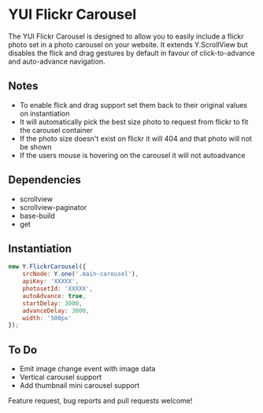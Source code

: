 YUI Flickr Carousel
===================

The YUI Flickr Carousel is designed to allow you to easily include a flickr photo set in a photo carousel on your website. It extends Y.ScrollView but disables the flick and drag gestures by default in favour of click-to-advance and auto-advance navigation.

Notes
-----
*   To enable flick and drag support set them back to their original values on instantiation
*   It will automatically pick the best size photo to request from flickr to fit the carousel container
*   If the photo size doesn't exist on flickr it will 404 and that photo will not be shown
*   If the users mouse is hovering on the carousel it will not autoadvance

Dependencies
------------
*   scrollview
*   scrollview-paginator
*   base-build
*   get

Instantiation
-------------
```javascript
new Y.FlickrCarousel({
    srcNode: Y.one('.main-carousel'),
    apiKey: 'XXXXX',
    photosetId: 'XXXXX',
    autoAdvance: true,
    startDelay: 3000,
    advanceDelay: 3000,
    width: '500px'
});
```

To Do
-----
*   Emit image change event with image data
*   Vertical carousel support
*   Add thumbnail mini carousel support

Feature request, bug reports and pull requests welcome!